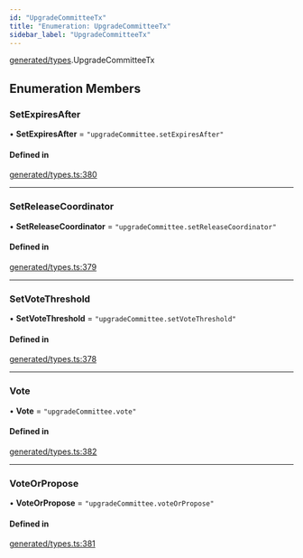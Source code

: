 ```yaml
---
id: "UpgradeCommitteeTx"
title: "Enumeration: UpgradeCommitteeTx"
sidebar_label: "UpgradeCommitteeTx"
---
```


[generated/types](../../../../modules/Generated/Types/Types.md).UpgradeCommitteeTx

## Enumeration Members

### SetExpiresAfter

• **SetExpiresAfter** = ``"upgradeCommittee.setExpiresAfter"``

#### Defined in

[generated/types.ts:380](https://github.com/PolymeshAssociation/polymesh-sdk/blob/31fdce23/src/generated/types.ts#L380)

___

### SetReleaseCoordinator

• **SetReleaseCoordinator** = ``"upgradeCommittee.setReleaseCoordinator"``

#### Defined in

[generated/types.ts:379](https://github.com/PolymeshAssociation/polymesh-sdk/blob/31fdce23/src/generated/types.ts#L379)

___

### SetVoteThreshold

• **SetVoteThreshold** = ``"upgradeCommittee.setVoteThreshold"``

#### Defined in

[generated/types.ts:378](https://github.com/PolymeshAssociation/polymesh-sdk/blob/31fdce23/src/generated/types.ts#L378)

___

### Vote

• **Vote** = ``"upgradeCommittee.vote"``

#### Defined in

[generated/types.ts:382](https://github.com/PolymeshAssociation/polymesh-sdk/blob/31fdce23/src/generated/types.ts#L382)

___

### VoteOrPropose

• **VoteOrPropose** = ``"upgradeCommittee.voteOrPropose"``

#### Defined in

[generated/types.ts:381](https://github.com/PolymeshAssociation/polymesh-sdk/blob/31fdce23/src/generated/types.ts#L381)
